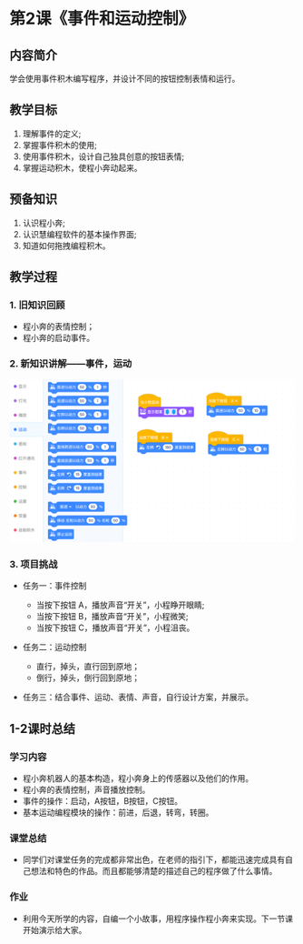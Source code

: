 <!-- # 机器人编程入门学习 -->
<link rel="stylesheet" type="text/css" href="./style.css" />

# 第2课《事件和运动控制》

## 内容简介

学会使用事件积木编写程序，并设计不同的按钮控制表情和运行。

## 教学目标

1. 理解事件的定义;
1. 掌握事件积木的使用;
1. 使用事件积木，设计自己独具创意的按钮表情;
1. 掌握运动积木，使程小奔动起来。

## 预备知识

1. 认识程小奔;
1. 认识慧编程软件的基本操作界面;
1. 知道如何拖拽编程积木。

## 教学过程

### 1. 旧知识回顾

- 程小奔的表情控制；
- 程小奔的启动事件。

### 2. 新知识讲解——事件，运动

<img src="./images/2-1.png" class="width600" />  

### 3. 项目挑战

- 任务一：事件控制  
  - 当按下按钮 A，播放声音“开关”，小程睁开眼睛;
  - 当按下按钮 B，播放声音“开关”，小程微笑;
  - 当按下按钮 C，播放声音“开关”，小程沮丧。

- 任务二：运动控制
  - 直行，掉头，直行回到原地；
  - 倒行，掉头，倒行回到原地；

- 任务三：结合事件、运动、表情、声音，自行设计方案，并展示。

## 1-2课时总结

### 学习内容

- 程小奔机器人的基本构造，程小奔身上的传感器以及他们的作用。
- 程小奔的表情控制，声音播放控制。
- 事件的操作：启动，A按钮，B按钮，C按钮。
- 基本运动编程模块的操作：前进，后退，转弯，转圈。

### 课堂总结

- 同学们对课堂任务的完成都非常出色，在老师的指引下，都能迅速完成具有自己想法和特色的作品。而且都能够清楚的描述自己的程序做了什么事情。

### 作业

- 利用今天所学的内容，自编一个小故事，用程序操作程小奔来实现。下一节课开始演示给大家。
